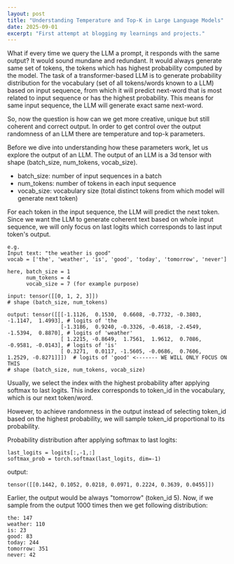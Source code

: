 ```yaml
---
layout: post
title: "Understanding Temperature and Top-K in Large Language Models"
date: 2025-09-01
excerpt: "First attempt at blogging my learnings and projects."
---
```


What if every time we query the LLM a prompt, it responds with the same output? It would sound mundane and redundant. It would always generate same set of tokens, the tokens which has highest probability computed by the model. The task of a transformer-based LLM is to generate probability distribution for the vocabulary (set of all tokens/words known to a LLM) based on input sequence, from which it will predict next-word that is most related to input sequence or has the highest probability. This means for same input sequence, the LLM will generate exact same next-word.

So, now the question is how can we get more creative, unique but still coherent and correct output. In order to get control over the output randomness of an LLM there are temperature and top-k parameters.

Before we dive into understanding how these parameters work, let us explore the output of an LLM. The output of an LLM is a 3d tensor with shape (batch_size, num_tokens, vocab_size).

- batch_size: number of input sequences in a batch
- num_tokens: number of tokens in each input sequence
- vocab_size: vocabulary size (total distinct tokens from which model will generate next token)

For each token in the input sequence, the LLM will predict the next token. Since we want the LLM to generate coherent text based on whole input sequence, we will only focus on last logits which corresponds to last input token's output.

```example
e.g.
Input text: "the weather is good"
vocab = ['the', 'weather', 'is', 'good', 'today', 'tomorrow', 'never']

here, batch_size = 1
      num_tokens = 4
      vocab_size = 7 (for example purpose)

input: tensor([[0, 1, 2, 3]])
# shape (batch_size, num_tokens)

output: tensor([[[-1.1126,  0.1530,  0.6608, -0.7732, -0.3803, -1.1147,  1.4993], # logits of 'the
                 [-1.3186,  0.9240, -0.3326, -0.4618, -2.4549, -1.5394,  0.8870], # logits of 'weather'
                 [ 1.2215, -0.8649,  1.7561,  1.9612,  0.7086, -0.9581, -0.0143], # logits of 'is'
                 [ 0.3271,  0.0117, -1.5605, -0.0686,  0.7606,  1.2529, -0.8271]]])  # logits of 'good' <------- WE WILL ONLY FOCUS ON THIS
# shape (batch_size, num_tokens, vocab_size)
```

Usually, we select the index with the highest probability after applying softmax to last logits. This index corresponds to token_id in the vocabulary, which is our next token/word.

However, to achieve randomness in the output instead of selecting token_id based on the highest probability, we will sample token_id proportional to its probability.

Probability distribution after applying softmax to last logits:

```code
last_logits = logits[:,-1,:]
softmax_prob = torch.softmax(last_logits, dim=-1)
```

output:

```output
tensor([[0.1442, 0.1052, 0.0218, 0.0971, 0.2224, 0.3639, 0.0455]])
```

Earlier, the output would be always "tomorrow" (token_id 5). Now, if we sample from the output 1000 times then we get following distribution:

```output
the: 147
weather: 110
is: 23
good: 83
today: 244
tomorrow: 351
never: 42
```

<!--more-->
